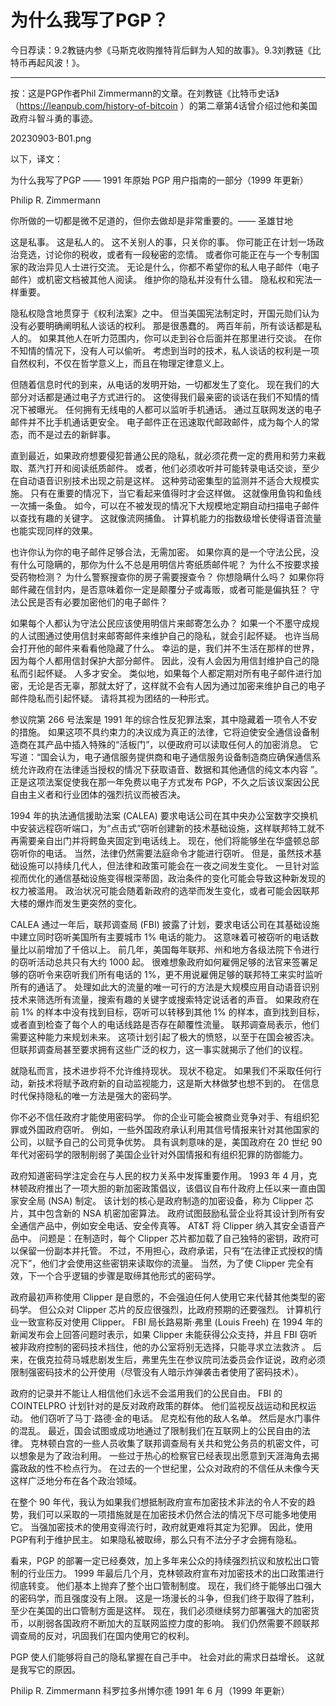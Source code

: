 # 为什么我写了PGP？

今日荐读：9.2教链内参《马斯克收购推特背后鲜为人知的故事》。9.3刘教链《比特币再起风波！》。 

---

按：这是PGP作者Phil Zimmermann的文章。在刘教链《比特币史话》（https://leanpub.com/history-of-bitcoin ）的第二章第4话曾介绍过他和美国政府斗智斗勇的事迹。

20230903-B01.png

以下，译文：

为什么我写了PGP
—— 1991 年原始 PGP 用户指南的一部分（1999 年更新）

Philip R. Zimmermann


你所做的一切都是微不足道的，但你去做却是非常重要的。—— 圣雄甘地

这是私事。 这是私人的。 这不关别人的事，只关你的事。 你可能正在计划一场政治竞选，讨论你的税收，或者有一段秘密的恋情。 或者你可能正在与一个专制国家的政治异见人士进行交流。 无论是什么，你都不希望你的私人电子邮件（电子邮件）或机密文档被其他人阅读。 维护你的隐私并没有什么错。 隐私权和宪法一样重要。

隐私权隐含地贯穿于《权利法案》之中。 但当美国宪法制定时，开国元勋们认为没有必要明确阐明私人谈话的权利。 那是很愚蠢的。 两百年前，所有谈话都是私人的。 如果其他人在听力范围内，你可以走到谷仓后面并在那里进行交谈。 在你不知情的情况下，没有人可以偷听。 考虑到当时的技术，私人谈话的权利是一项自然权利，不仅在哲学意义上，而且在物理定律意义上。

但随着信息时代的到来，从电话的发明开始，一切都发生了变化。 现在我们的大部分对话都是通过电子方式进行的。 这使得我们最亲密的谈话在我们不知情的情况下被曝光。 任何拥有无线电的人都可以监听手机通话。 通过互联网发送的电子邮件并不比手机通话更安全。 电子邮件正在迅速取代邮政邮件，成为每个人的常态，而不是过去的新鲜事。

直到最近，如果政府想要侵犯普通公民的隐私，就必须花费一定的费用和劳力来截取、蒸汽打开和阅读纸质邮件。 或者，他们必须收听并可能转录电话交谈，至少在自动语音识别技术出现之前是这样。 这种劳动密集型的监测并不适合大规模实施。 只有在重要的情况下，当它看起来值得时才会这样做。 这就像用鱼钩和鱼线一次捕一条鱼。 如今，可以在不被发现的情况下大规模地定期自动扫描电子邮件以查找有趣的关键字。 这就像流网捕鱼。 计算机能力的指数级增长使得语音流量也能实现同样的效果。

也许你认为你的电子邮件足够合法，无需加密。 如果你真的是一个守法公民，没有什么可隐瞒的，那你为什么不总是用明信片寄纸质邮件呢？ 为什么不按要求接受药物检测？ 为什么警察搜查你的房子需要搜查令？ 你想隐瞒什么吗？ 如果你将邮件藏在信封内，是否意味着你一定是颠覆分子或毒贩，或者可能是偏执狂？ 守法公民是否有必要加密他们的电子邮件？

如果每个人都认为守法公民应该使用明信片来邮寄怎么办？ 如果一个不墨守成规的人试图通过使用信封来邮寄邮件来维护自己的隐私，就会引起怀疑。 也许当局会打开他的邮件来看看他隐藏了什么。 幸运的是，我们并不生活在那样的世界，因为每个人都用信封保护大部分邮件。 因此，没有人会因为用信封维护自己的隐私而引起怀疑。 人多才安全。 类似地，如果每个人都定期对所有电子邮件进行加密，无论是否无辜，那就太好了，这样就不会有人因为通过加密来维护自己的电子邮件隐私而引起怀疑。 请将其视为团结的一种形式。

参议院第 266 号法案是 1991 年的综合性反犯罪法案，其中隐藏着一项令人不安的措施。 如果这项不具约束力的决议成为真正的法律，它将迫使安全通信设备制造商在其产品中插入特殊的“活板门”，以便政府可以读取任何人的加密消息。 它写道：“国会认为，电子通信服务提供商和电子通信服务设备制造商应确保通信系统允许政府在法律适当授权的情况下获取语音、数据和其他通信的纯文本内容 ”。 正是这项法案促使我在那一年免费以电子方式发布 PGP，不久之后该议案因公民自由主义者和行业团体的强烈抗议而被否决。

1994 年的执法通信援助法案 (CALEA) 要求电话公司在其中央办公室数字交换机中安装远程窃听端口，为“点击式”窃听创建新的技术基础设施，这样联邦特工就不再需要亲自出门并将鳄鱼夹固定到电话线上。 现在，他们将能够坐在华盛顿总部窃听你的电话。 当然，法律仍然需要法庭命令才能进行窃听。 但是，虽然技术基础设施可以持续几代人，但法律和政策可能会在一夜之间发生变化。 一旦针对监视而优化的通信基础设施变得根深蒂固，政治条件的变化可能会导致这种新发现的权力被滥用。 政治状况可能会随着新政府的选举而发生变化，或者可能会因联邦大楼的爆炸而发生更突然的变化。

CALEA 通过一年后，联邦调查局 (FBI) 披露了计划，要求电话公司在其基础设施中建立同时窃听美国所有主要城市 1% 电话的能力。 这意味着可被窃听的电话数量比以前增加了千倍以上。 前几年，美国每年联邦、州和地方各级法院下令进行的窃听活动总共只有大约 1000 起。 很难想象政府如何雇佣足够的法官来签署足够的窃听令来窃听我们所有电话的 1%，更不用说雇佣足够的联邦特工来实时监听所有的通话了。 处理如此大的流量的唯一可行的方法是大规模应用自动语音识别技术来筛选所有流量，搜索有趣的关键字或搜索特定说话者的声音。 如果政府在前 1% 的样本中没有找到目标，窃听可以转移到其他 1% 的样本，直到找到目标，或者直到检查了每个人的电话线路是否存在颠覆性流量。 联邦调查局表示，他们需要这种能力来规划未来。 这项计划引起了极大的愤怒，以至于在国会被否决。 但联邦调查局甚至要求拥有这些广泛的权力，这一事实就揭示了他们的议程。

就隐私而言，技术进步将不允许维持现状。 现状不稳定。 如果我们不采取任何行动，新技术将赋予政府新的自动监视能力，这是斯大林做梦也想不到的。 在信息时代保持隐私的唯一方法是强大的密码学。

你不必不信任政府才能使用密码学。 你的企业可能会被商业竞争对手、有组织犯罪或外国政府窃听。 例如，一些外国政府承认利用其信号情报来针对其他国家的公司，以赋予自己的公司竞争优势。 具有讽刺意味的是，美国政府在 20 世纪 90 年代对密码学的限制削弱了美国企业针对外国情报和有组织犯罪的防御能力。

政府知道密码学注定会在与人民的权力关系中发挥重要作用。 1993 年 4 月，克林顿政府推出了一项大胆的新加密政策倡议，该倡议自布什政府上任以来一直由国家安全局 (NSA) 制定。 该计划的核心是政府制造的加密设备，称为 Clipper 芯片，其中包含新的 NSA 机密加密算法。 政府试图鼓励私营企业将其设计到所有安全通信产品中，例如安全电话、安全传真等。 AT&T 将 Clipper 纳入其安全语音产品中。 问题是：在制造时，每个 Clipper 芯片都加载了自己独特的密钥，政府可以保留一份副本并托管。 不过，不用担心，政府承诺，只有“在法律正式授权的情况下”，他们才会使用这些密钥来读取你的流量。 当然，为了使 Clipper 完全有效，下一个合乎逻辑的步骤是取缔其他形式的密码学。

政府最初声称使用 Clipper 是自愿的，不会强迫任何人使用它来代替其他类型的密码学。 但公众对 Clipper 芯片的反应很强烈，比政府预期的还要强烈。 计算机行业一致宣称反对使用 Clipper。 FBI 局长路易斯·弗里 (Louis Freeh) 在 1994 年的新闻发布会上回答问题时表示，如果 Clipper 未能获得公众支持，并且 FBI 窃听被非政府控制的密码技术挡住，他的办公室将别无选择，只能寻求立法救济 。 后来，在俄克拉荷马城悲剧发生后，弗里先生在参议院司法委员会作证说，政府必须限制强密码技术的公开使用（尽管没有人暗示炸弹袭击者使用了密码技术）。

政府的记录并不能让人相信他们永远不会滥用我们的公民自由。 FBI 的 COINTELPRO 计划针对的是反对政府政策的群体。 他们监视反战运动和民权运动。 他们窃听了马丁·路德·金的电话。 尼克松有他的敌人名单。 然后是水门事件的混乱。 最近，国会试图或成功地通过了限制我们在互联网上的公民自由的法律。 克林顿白宫的一些人员收集了联邦调查局有关共和党公务员的机密文件，可以想象是为了政治利用。 一些过于热心的检察官已经表现出愿意到天涯海角去揭露政敌的性不检点行为。 在过去的一个世纪里，公众对政府的不信任从未像今天这样广泛地分布在各个政治领域。

在整个 90 年代，我认为如果我们想抵制政府宣布加密技术非法的令人不安的趋势，我们可以采取的一项措施就是在加密技术仍然合法的情况下尽可能多地使用它。 当强加密技术的使用变得流行时，政府就更难将其定为犯罪。 因此，使用PGP有利于维护民主。 如果隐私被取缔，那么只有不法分子才会拥有隐私。

看来，PGP 的部署一定已经奏效，加上多年来公众的持续强烈抗议和放松出口管制的行业压力。 1999 年最后几个月，克林顿政府宣布对加密技术的出口政策进行彻底转变。 他们基本上抛弃了整个出口管制制度。 现在，我们终于能够出口强大的密码学，而且强度没有上限。 这是一场漫长的斗争，但我们终于取得了胜利，至少在美国的出口管制方面是这样。 现在，我们必须继续努力部署强大的加密货币，以削弱各国政府不断加大的互联网监控力度的影响。 我们仍然需要不顾联邦调查局的反对，巩固我们在国内使用它的权利。

PGP 使人们能够将自己的隐私掌握在自己手中。 社会对此的需求日益增长。 这就是我写它的原因。

Philip R. Zimmermann
科罗拉多州博尔德
1991 年 6 月（1999 年更新）


